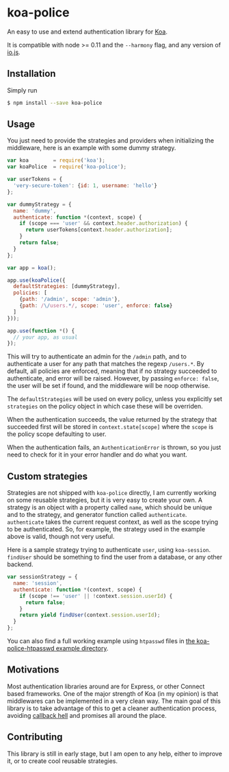 # koa-police

An easy to use and extend authentication library for [Koa](http://koajs.com/).

It is compatible with node >= 0.11 and the `--harmony` flag, and any version of [io.js](https://iojs.org/en/index.html).

## Installation

Simply run

```sh
$ npm install --save koa-police
```

## Usage

You just need to provide the strategies and providers when initializing the middleware, here is an example with some dummy strategy.

```javascript
var koa        = require('koa');
var koaPolice  = require('koa-police');

var userTokens = {
  'very-secure-token': {id: 1, username: 'hello'}
};

var dummyStrategy = {
  name: 'dummy',
  authenticate: function *(context, scope) {
    if (scope === 'user' && context.header.authorization) {
      return userTokens[context.header.authorization];
    }
    return false;
  }
};

var app = koa();

app.use(koaPolice({
  defaultStrategies: [dummyStrategy],
  policies: [
    {path: '/admin', scope: 'admin'},
    {path: /\/users.*/, scope: 'user', enforce: false}
  ]
}));

app.use(function *() {
  // your app, as usual
});
```

This will try to authenticate an admin for the `/admin` path, and to
authenticate a user for any path that matches the regexp `/users.*`.
By default, all policies are enforced, meaning that if no strategy
succeeded to authenticate, and error will be raised. However,
by passing `enforce: false`, the user will be set if found, and the middleware
will be noop otherwise.

The `defaultStrategies` will be used on every policy, unless you explicitly
set `strategies` on the policy object in which case these will be overriden.

When the authentication succeeds, the value returned by the strategy that
succeeded first will be stored in `context.state[scope]` where the `scope`
is the policy scope defaulting to user.

When the authentication fails, an `AuthenticationError` is thrown, so you
just need to check for it in your error handler and do what you want.

## Custom strategies

Strategies are not shipped with `koa-police` directly, I am currently working
on some reusable strategies, but it is very easy to create your own.
A strategy is an object with a property called `name`, which should be unique and to the strategy, and generator function called `authenticate`.
`authenticate` takes the current request context, as well as the scope
trying to be authenticated. So, for example, the strategy used in the
example above is valid, though not very useful.

Here is a sample strategy trying to authenticate `user`, using `koa-session`.
`findUser` should be something to find the user from a database, or any other backend.

```javascript
var sessionStrategy = {
  name: 'session',
  authenticate: function *(context, scope) {
    if (scope !== 'user' || !context.session.userId) {
      return false;
    }
    return yield findUser(context.session.userId);
  }
};
```

You can also find a full working example using `htpasswd` files in [the koa-police-htpasswd example directory](https://github.com/tuvistavie/koa-police-htpaswd/tree/master/example).

## Motivations

Most authentication libraries around are for Express, or other Connect based
frameworks.
One of the major strength of Koa (in my opinion) is that middlewares
can be implemented in a very clean way. The main goal of this library is
to take advantage of this to get a cleaner authentication process, avoiding
[callback hell](http://callbackhell.com/) and promises all around the place.

## Contributing

This library is still in early stage, but I am open to any help, either to
improve it, or to create cool reusable strategies.
